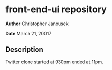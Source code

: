 # front-end-ui repository

**Author** Christopher Janousek

**Date** March 21, 20017

## Description

Twitter clone started at 930pm ended at 11pm. 

